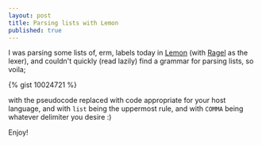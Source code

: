 ```yaml
---
layout: post
title: Parsing lists with Lemon
published: true
---
```


I was parsing some lists of, erm, labels today in [Lemon](http://www.hwaci.com/sw/lemon/) (with [Ragel](http://www.complang.org/ragel/) as the lexer), and couldn't quickly (read lazily) find a grammar for parsing lists, so voila;

{% gist 10024721 %}

with the pseudocode replaced with code appropriate for your host language, and with <code>list</code> being the uppermost rule, and with <code>COMMA</code> being whatever delimiter you desire :)

Enjoy!
